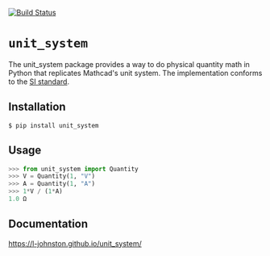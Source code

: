 [![Build Status](https://dev.azure.com/l-johnston/unit_system/_apis/build/status/l-johnston.unit_system?branchName=master)](https://dev.azure.com/l-johnston/unit_system/_build/latest?definitionId=8&branchName=master)
# `unit_system`
The unit_system package provides a way to do physical quantity math
in Python that replicates Mathcad's unit system. The implementation
conforms to the [SI standard](https://nvlpubs.nist.gov/nistpubs/Legacy/SP/nistspecialpublication811e2008.pdf).

## Installation
```linux
$ pip install unit_system
```  

## Usage

```python
>>> from unit_system import Quantity
>>> V = Quantity(1, "V")
>>> A = Quantity(1, "A")
>>> 1*V / (1*A)
1.0 Ω
```  

## Documentation
https://l-johnston.github.io/unit_system/